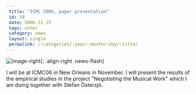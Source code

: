 ```yaml
---
 title: "ICMC 2006, paper presentation"
 id: 39
 date: 2006-11-15
 tags: other
 category: news
 layout: single
 permalink: /:categories/:year/:month/:day/:title/
---
```

![image-right](https://attica2.tcs.tulane.edu/icmc2006/images/top.gif){: .align-right .news-flash}

I will be at ICMC06 in New Orleans in November. I will present the results of the empirical studies in the project "Negotiating the Musical Work" which I am doing together with Stefan &Ouml;stersj&ouml;.


